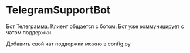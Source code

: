 # TelegramSupportBot
Бот Телеграмма. Клиент общается с ботом. Бот уже коммуницирует с чатом поддержки.

Добавить свой чат поддержки можно в config.py
